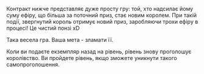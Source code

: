 Контракт нижче представляє дуже просту гру: той, хто надсилає йому суму ефіру, що більша за поточний приз, стає новим королем. При такій події, звергнутий король отримує новий приз, заробляючи трохи ефіру в процесі! Це чистий понзі xD

Така весела гра. Ваша мета - зламати її.

Коли ви подаєте екземпляр назад на рівень, рівень знову проголошує королівство. Ви пройдете рівень, якщо зможете уникнути такого самопроголошення.
